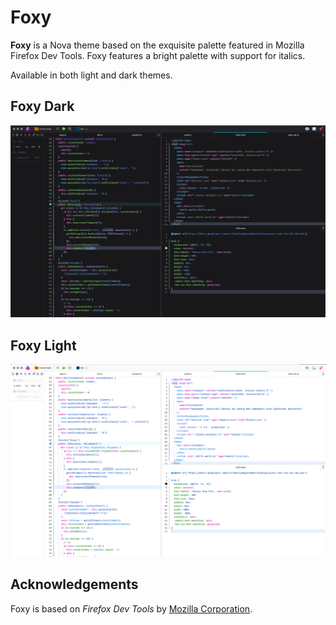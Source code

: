 # Foxy

**Foxy** is a Nova theme based on the exquisite palette featured in Mozilla Firefox Dev Tools. Foxy features a bright palette with support for italics.

Available in both light and dark themes.

## Foxy Dark
![](Images/extension/foxy-dark.png)

## Foxy Light
![](Images/extension/foxy-light.png)

## Acknowledgements

Foxy is based on _Firefox Dev Tools_ by [Mozilla Corporation](https://developer.mozilla.org/en-US/docs/Tools).
